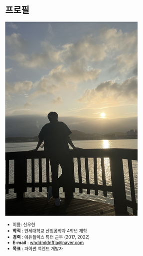 # 프로필
![1](mp.png)

- 이름: 신우현
- **학적** : 연세대학교 산업공학과 4학년 재학
- **경력** : 에듀플렉스 튜터 근무 (2017, 2022)
- **E-mail** : whddmldnffla@naver.com 
- **목표** : 파이썬 백엔드 개발자